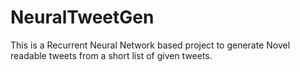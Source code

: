 # NeuralTweetGen
This is a Recurrent Neural Network based project to generate Novel readable tweets from a short list of given tweets.
